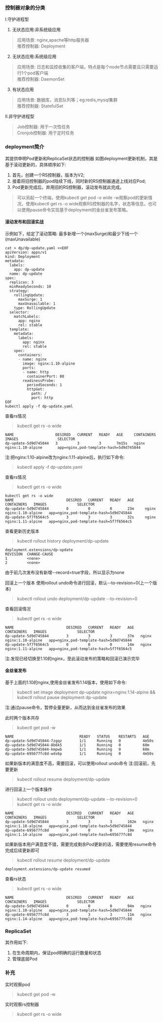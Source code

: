 ### 控制器对象的分类

Ⅰ.守护进程型
1. 无状态应用:非系统级应用
> 应用场景: nginx,apache等http服务器            
> 推荐控制器: Deployment

2. 无状态应用:系统级应用
> 应用场景: 日志和监控收集的客户端，特点是每个node节点需要且只需要运行1个pod客户端     
> 推荐控制器: DaemonSet  

3. 有状态应用
> 应用场景: 数据库，消息队列等；eg:redis,mysql集群      
> 推荐控制器: StatefulSet    

Ⅱ.非守护进程型
> Job控制器: 用于一次性任务       
> Cronjob控制器: 用于定时任务    

### deployment简介
其提供申明Pod更新和ReplicaSet状态的控制器
如图deployment更新机制，其是基于滚动更新的，具体顺序如下:
1. 首先，创建一个RS控制器，版本为V2;
2. 接着将旧控制器的pod陆续下线，同时新的RS控制器通途上线对应Pod;
3. Pod更新完成后，弃用旧的RS控制器，滚动发布就此完成。
> 可以另起一个终端，使用kubectl get pod -o wide -w观察pod的更新情况，使用kubectl get rs -o wide观察RS控制器的名字，状态等信息。也可以使用pause命令实现基于deployment的金丝雀发布策略。

#### 滚动发布和回滚实战
示例如下，给定了滚动策略: 最多新增一个(maxSurge)和最少下线一个(maxUnavailable)
```
cat > dp/dp-update.yaml <<EOF 
apiVersion: apps/v1
kind: Deployment
metadata:
  labels:
    app: dp-update
  name: dp-update
spec:
  replicas: 3
  minReadySeconds: 10
  strategy:
    rollingUpdate:
      maxSurge: 1
      maxUnavailable: 1
    type: RollingUpdate
  selector:
    matchLabels:
      app: nginx
      rel: stable
  template:
    metadata:
      labels:
        app: nginx
        rel: stable
    spec:
      containers:
      - name: nginx
        image: nginx:1.10-alpine
        ports:
        - name: http
          containerPort: 80
        readinessProbe:
          periodSeconds: 1
          httpGet:
            path: /
            port: http
EOF
kubectl apply -f dp-update.yaml
```

查看rs情况
> kubectl get rs -o wide    
```
NAME                   DESIRED   CURRENT   READY   AGE     CONTAINERS   IMAGES                  SELECTOR
dp-update-5d9d745844   3         3         3       7m15s   nginx        nginx:1.10-alpine       app=nginx,pod-template-hash=5d9d745844
```

注:把nginx:1.10-alpine改为nginx:1.11-alpine后，执行如下命令:
> kubectl apply -f dp-update.yaml       

查看rs情况
> kubectl get rs -o wide    
```
kubectl get rs -o wide
NAME                        DESIRED   CURRENT   READY   AGE     CONTAINERS   IMAGES              SELECTOR
dp-update-5d9d745844        0         0         0       23m     nginx        nginx:1.10-alpine   app=nginx,pod-template-hash=5d9d745844
dp-update-5f7f6564c5        3         3         3       32s     nginx        nginx:1.11-alpine   app=nginx,pod-template-hash=5f7f6564c5
```

查看更新历史版本
> kubectl rollout history deployment/dp-update      
```
deployment.extensions/dp-update 
REVISION  CHANGE-CAUSE
1         <none>
2         <none>
```
由于前几次发布没有新增--record=true字段，所以显示为none

回滚上一个版本
使用rollout undo命令进行回滚，默认--to-revision=0(上一个版本)
> kubectl rollout undo deployment/dp-update --to-revision=0

查看回滚情况
> kubectl get rs -o wide      
```
NAME                        DESIRED   CURRENT   READY   AGE   CONTAINERS   IMAGES              SELECTOR
dp-update-5d9d745844        3         3         3       37m   nginx        nginx:1.10-alpine   app=nginx,pod-template-hash=5d9d745844
dp-update-5f7f6564c5        0         0         0       14m   nginx        nginx:1.11-alpine   app=nginx,pod-template-hash=5f7f6564c5
```
注:发现已经切换至1.10的nginx，至此滚动发布的策略和回滚已演示完毕

#### 金丝雀发布
基于上面的1.10的nginx,使用金丝雀发布1.14版本，使用如下命令:
> kubectl set image deployment dp-update nginx=nginx:1.14-alpine && kubectl rollout pause deployment dp-update      

注:通过pause命令，暂停全量更新，从而达到金丝雀发布的效果

此时两个版本共存
> kubectl get pod -w
```
NAME                              READY   STATUS    RESTARTS   AGE
dp-update-5d9d745844-7zgqz        1/1     Running   0          4m50s
dp-update-5d9d745844-8b6k5        1/1     Running   0          60m
dp-update-5d9d745844-kmpwb        1/1     Running   0          60m
dp-update-695677fc8d-wds6p        1/1     Running   0          4m50s
```

如果新版本的满意度不高，需要回滚，可以使用rollout undo命令
注:回滚前，先要更新
> kubectl rollout resume deployment/dp-update     

进行回滚上一个版本操作
> kubectl rollout undo deployment/dp-update --to-revision=0     
> kubectl get rs -o wide
```
NAME                        DESIRED   CURRENT   READY   AGE    CONTAINERS   IMAGES              SELECTOR
dp-update-5d9d745844        3         3         3       102m   nginx        nginx:1.10-alpine   app=nginx,pod-template-hash=5d9d745844
dp-update-695677fc8d        0         0         0       19m    nginx        nginx:1.14-alpine   app=nginx,pod-template-hash=695677fc8d
```

如果新版本用户满意度不错，需要完成剩余Pod更新的话，需要使用resume命令完成后续更新即可
> kubectl rollout resume deployment/dp-update
```
deployment.extensions/dp-update resumed
```
查看rs状态
> kubectl get rs -o wide        
```
NAME                        DESIRED   CURRENT   READY   AGE   CONTAINERS   IMAGES              SELECTOR
dp-update-5d9d745844        0         0         0       94m   nginx        nginx:1.10-alpine   app=nginx,pod-template-hash=5d9d745844
dp-update-695677fc8d        3         3         3       11m   nginx        nginx:1.14-alpine   app=nginx,pod-template-hash=695677fc8d
```

### ReplicaSet
其作用如下:
1. 在生命周期内，保证pod明确的运行数量和状态
2. 管理底层Pod

### 补充
实时观察pod
> kubectl get pod -w

实时观察rs控制器
> kubectl get rs -o wide

















